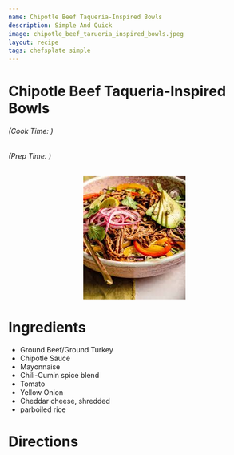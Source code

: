 ```yaml
---
name: Chipotle Beef Taqueria-Inspired Bowls
description: Simple And Quick
image: chipotle_beef_tarueria_inspired_bowls.jpeg
layout: recipe
tags: chefsplate simple
---
```


<div class="w-full text-center">
    <h1>Chipotle Beef Taqueria-Inspired Bowls</h1>
    <h6>(Cook Time: )</h6>
    <h6>(Prep Time: )</h6>
</div>

<p align="center" width="100%">
    <img src="/assets/images/chipotle_beef_tarueria_inspired_bowls.jpeg"  alt="Chipotle Beef Taqueria-Inspired Bowls" style="display: block; max-width:700px; max-height:700px; width: auto; height: auto;" />
</p>  

<div class="flex w-[1024px] mx-auto">
<div class="block min-w-max w-3/12">
<h1>Ingredients</h1>
<ul>
<li>Ground Beef/Ground Turkey</li>
<li>Chipotle Sauce</li>
<li>Mayonnaise</li>
<li>Chili-Cumin spice blend</li>
<li>Tomato</li>
<li>Yellow Onion</li>
<li>Cheddar cheese, shredded</li>
<li>parboiled rice</li>
</ul>
</div>

<div  class="block ml-12 w-7/12">
<h1>Directions</h1>
</div>
</div>
